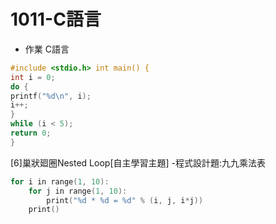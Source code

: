 # 1011-C語言

- 作業 C語言
```C 
#include <stdio.h> int main() {
int i = 0;
do { 
printf("%d\n", i);
i++; 
} 
while (i < 5);
return 0; 
}
```


[6]巢狀廻圈Nested Loop[自主學習主題]
-程式設計題:九九乘法表
```C 
for i in range(1, 10):
    for j in range(1, 10):
        print("%d * %d = %d" % (i, j, i*j))
    print()
```
